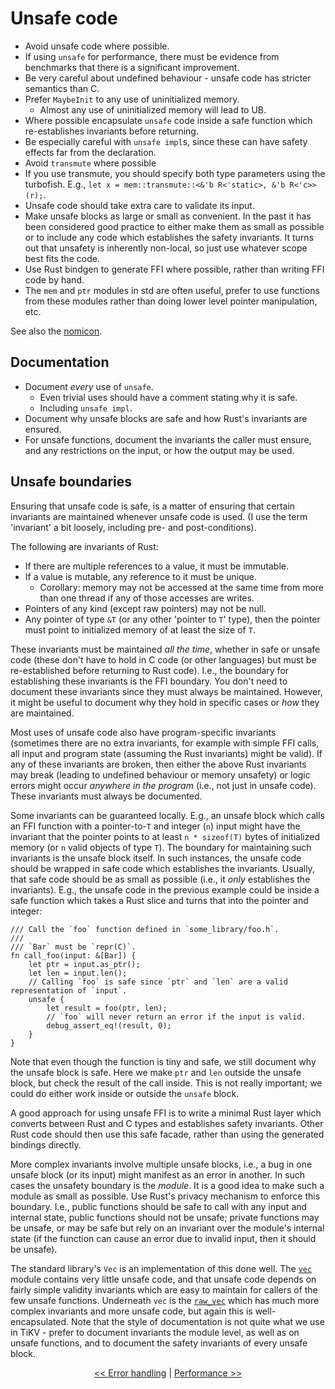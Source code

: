 # Unsafe code

* Avoid unsafe code where possible.
* If using `unsafe` for performance, there must be evidence from benchmarks that there is a significant improvement.
* Be very careful about undefined behaviour - unsafe code has stricter semantics than C.
* Prefer `MaybeInit` to any use of uninitialized memory.
  - Almost any use of uninitialized memory will lead to UB.
* Where possible encapsulate `unsafe` code inside a safe function which re-establishes invariants before returning.
* Be especially careful with `unsafe impl`s, since these can have safety effects far from the declaration.
* Avoid `transmute` where possible
* If you use transmute, you should specify both type parameters using the turbofish.
  E.g., `let x = mem::transmute::<&'b R<'static>, &'b R<'c>>(r);`.
* Unsafe code should take extra care to validate its input.
* Make unsafe blocks as large or small as convenient.
  In the past it has been considered good practice to either make them as small as possible or to include any code which establishes the safety invariants.
  It turns out that unsafety is inherently non-local, so just use whatever scope best fits the code.
* Use Rust bindgen to generate FFI where possible, rather than writing FFI code by hand.
* The `mem` and `ptr` modules in std are often useful, prefer to use functions from these modules rather than doing lower level pointer manipulation, etc.

See also the [nomicon](https://doc.rust-lang.org/nomicon/).

## Documentation

* Document *every* use of `unsafe`.
  - Even trivial uses should have a comment stating why it is safe.
  - Including `unsafe impl`.
* Document why unsafe blocks are safe and how Rust's invariants are ensured.
* For unsafe functions, document the invariants the caller must ensure, and any restrictions on the input, or how the output may be used.


## Unsafe boundaries

Ensuring that unsafe code is safe, is a matter of ensuring that certain invariants are maintained whenever unsafe code is used.
(I use the term 'invariant' a bit loosely, including pre- and post-conditions).

The following are invariants of Rust:

* If there are multiple references to a value, it must be immutable.
* If a value is mutable, any reference to it must be unique.
  - Corollary: memory may not be accessed at the same time from more than one thread if any of those accesses are writes.
* Pointers of any kind (except raw pointers) may not be null.
* Any pointer of type `&T` (or any other 'pointer to `T`' type), then the pointer must point to initialized memory of at least the size of `T`.

These invariants must be maintained *all the time*, whether in safe or unsafe code (these don't have to hold in C code (or other languages) but must be re-established before returning to Rust code).
I.e., the boundary for establishing these invariants is the FFI boundary.
You don't need to document these invariants since they must always be maintained.
However, it might be useful to document why they hold in specific cases or *how* they are maintained.

Most uses of unsafe code also have program-specific invariants (sometimes there are no extra invariants, for example with simple FFI calls, all input and program state (assuming the Rust invariants) might be valid).
If any of these invariants are broken, then either the above Rust invariants may break (leading to undefined behaviour or memory unsafety) or logic errors might occur *anywhere in the program* (i.e., not just in unsafe code).
These invariants must always be documented.

Some invariants can be guaranteed locally.
E.g., an unsafe block which calls an FFI function with a pointer-to-`T` and integer (`n`) input might have the invariant that the pointer points to at least `n * sizeof(T)` bytes of initialized memory (or `n` valid objects of type `T`).
The boundary for maintaining such invariants is the unsafe block itself.
In such instances, the unsafe code should be wrapped in safe code which establishes the invariants.
Usually, that safe code should be as small as possible (i.e., it *only* establishes the invariants).
E.g., the unsafe code in the previous example could be inside a safe function which takes a Rust slice and turns that into the pointer and integer:

```
/// Call the `foo` function defined in `some_library/foo.h`.
///
/// `Bar` must be `repr(C)`.
fn call_foo(input: &[Bar]) {
    let ptr = input.as_ptr();
    let len = input.len();
    // Calling `foo` is safe since `ptr` and `len` are a valid representation of `input`.
    unsafe {
        let result = foo(ptr, len);
        // `foo` will never return an error if the input is valid.
        debug_assert_eq!(result, 0);
    }
}
```

Note that even though the function is tiny and safe, we still document why the unsafe block is safe.
Here we make `ptr` and `len` outside the unsafe block, but check the result of the call inside.
This is not really important; we could do either work inside or outside the `unsafe` block.

A good approach for using unsafe FFI is to write a minimal Rust layer which converts between Rust and C types and establishes safety invariants.
Other Rust code should then use this safe facade, rather than using the generated bindings directly.

More complex invariants involve multiple unsafe blocks, i.e., a bug in one unsafe block (or its input) might manifest as an error in another.
In such cases the unsafety boundary is the *module*.
It is a good idea to make such a module as small as possible.
Use Rust's privacy mechanism to enforce this boundary.
I.e., public functions should be safe to call with any input and internal state, public functions should not be unsafe; private functions may be unsafe, or may be safe but rely on an invariant over the module's internal state (if the function can cause an error due to invalid input, then it should be unsafe).

The standard library's `Vec` is an implementation of this done well.
The [`vec`](https://github.com/rust-lang/rust/blob/master/src/liballoc/vec.rs) module contains very little unsafe code, and that unsafe code depends on fairly simple validity invariants which are easy to maintain for callers of the few unsafe functions.
Underneath `vec` is the [`raw_vec`](https://github.com/rust-lang/rust/blob/master/src/liballoc/raw_vec.rs) which has much more complex invariants and more unsafe code, but again this is well-encapsulated.
Note that the style of documentation is not quite what we use in TiKV - prefer to document invariants the module level, as well as on unsafe functions, and to document the safety invariants of every unsafe block.

<p align="center">
<a href="errors.html">&lt;&lt; Error handling</a> | <a href="performance.html">Performance &gt;&gt;</a>
</p>
